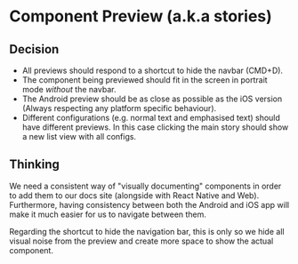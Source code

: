 # Component Preview (a.k.a stories)

## Decision
- All previews should respond to a shortcut to hide the navbar (CMD+D).
- The component being previewed should fit in the screen in portrait mode *without* the navbar.
- The Android preview should be as close as possible as the iOS version (Always respecting any platform specific behaviour).
- Different configurations (e.g. normal text and emphasised text) should have different previews. In this case clicking the main story should show a new list view with all configs.

## Thinking
We need a consistent way of "visually documenting" components in order to add them to our docs site (alongside with React Native and Web). Furthermore, having consistency between
both the Android and iOS app will make it much easier for us to navigate between them.

Regarding the shortcut to hide the navigation bar, this is only so we hide all visual noise from the preview and create more space to show the actual component.